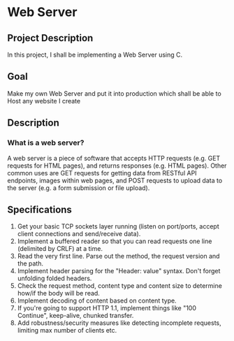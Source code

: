 # Web Server

## Project Description

In this project, I shall be implementing a Web Server using C. 

## Goal

Make my own Web Server and put it into production which shall be able to Host any website I create

## Description

### What is a web server?

A web server is a piece of software that accepts HTTP requests (e.g. GET requests for HTML pages), and returns responses (e.g. HTML pages). Other common uses are GET requests for getting data from RESTful API endpoints, images within web pages, and POST requests to upload data to the server (e.g. a form submission or file upload).

## Specifications

1. Get your basic TCP sockets layer running (listen on port/ports, accept client connections and send/receive data).
2. Implement a buffered reader so that you can read requests one line (delimited by CRLF) at a time.
3. Read the very first line. Parse out the method, the request version and the path.
4. Implement header parsing for the "Header: value" syntax. Don't forget unfolding folded headers.
5. Check the request method, content type and content size to determine how/if the body will be read.
6. Implement decoding of content based on content type.
7. If you're going to support HTTP 1.1, implement things like "100 Continue", keep-alive, chunked transfer.
8. Add robustness/security measures like detecting incomplete requests, limiting max number of clients etc.
